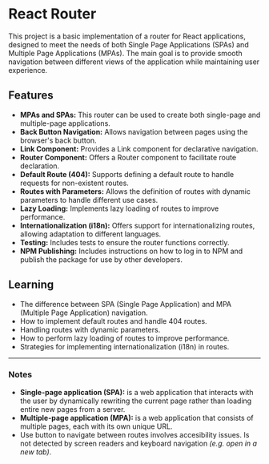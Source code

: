 # React Router

This project is a basic implementation of a router for React applications, designed to meet the needs of both Single Page Applications (SPAs) and Multiple Page Applications (MPAs). The main goal is to provide smooth navigation between different views of the application while maintaining user experience.

## Features

- **MPAs and SPAs:** This router can be used to create both single-page and multiple-page applications.
- **Back Button Navigation:** Allows navigation between pages using the browser's back button.
- **Link Component:** Provides a Link component for declarative navigation.
- **Router Component:** Offers a Router component to facilitate route declaration.
- **Default Route (404):** Supports defining a default route to handle requests for non-existent routes.
- **Routes with Parameters:** Allows the definition of routes with dynamic parameters to handle different use cases.
- **Lazy Loading:** Implements lazy loading of routes to improve performance.
- **Internationalization (i18n):** Offers support for internationalizing routes, allowing adaptation to different languages.
- **Testing:** Includes tests to ensure the router functions correctly.
- **NPM Publishing:** Includes instructions on how to log in to NPM and publish the package for use by other developers.

## Learning

- The difference between SPA (Single Page Application) and MPA (Multiple Page Application) navigation.
- How to implement default routes and handle 404 routes.
- Handling routes with dynamic parameters.
- How to perform lazy loading of routes to improve performance.
- Strategies for implementing internationalization (i18n) in routes.

---

### Notes

- **Single-page application (SPA):** is a web application that interacts with the user by dynamically rewriting the current page rather than loading entire new pages from a server.
- **Multiple-page application (MPA):** is a web application that consists of multiple pages, each with its own unique URL.
- Use button to navigate between routes involves accesibility issues. Is not detected by screen readers and keyboard navigation *(e.g. open in a new tab)*.
